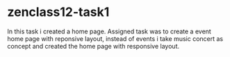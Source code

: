 # zenclass12-task1

In this task i created a home page. Assigned task was to create a event home page with reponsive layout, instead of events i take music concert as concept and created the home page with responsive layout.
